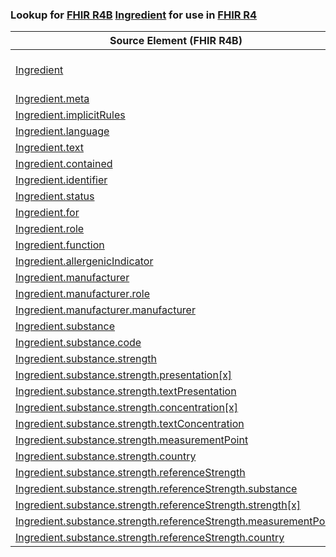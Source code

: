 ### Lookup for [FHIR R4B](https://hl7.org/fhir/R4B/) [Ingredient](https://hl7.org/fhir/R4B/Ingredient.html) for use in [FHIR R4](https://hl7.org/fhir/R4/)

| Source Element (FHIR R4B) | Usage | Target |
| -------------- | ----- | ------ |
| [Ingredient](https://hl7.org/fhir/R4B/Ingredient.html#resource) | `UseExtension` | [http://hl7.org/fhir/4.3/StructureDefinition/extension-Ingredient](StructureDefinition-ext-R4B-Ingredient.html) |
| [Ingredient.meta](https://hl7.org/fhir/R4B/Ingredient.html#resource) | `UseBasicElement` | [Basic.meta](https://hl7.org/fhir/R4/Basic.html#resource) |
| [Ingredient.implicitRules](https://hl7.org/fhir/R4B/Ingredient.html#resource) | `UseBasicElement` | [Basic.implicitRules](https://hl7.org/fhir/R4/Basic.html#resource) |
| [Ingredient.language](https://hl7.org/fhir/R4B/Ingredient.html#resource) | `UseBasicElement` | [Basic.language](https://hl7.org/fhir/R4/Basic.html#resource) |
| [Ingredient.text](https://hl7.org/fhir/R4B/Ingredient.html#resource) | `UseBasicElement` | [Basic.text](https://hl7.org/fhir/R4/Basic.html#resource) |
| [Ingredient.contained](https://hl7.org/fhir/R4B/Ingredient.html#resource) | `UseBasicElement` | [Basic.contained](https://hl7.org/fhir/R4/Basic.html#resource) |
| [Ingredient.identifier](https://hl7.org/fhir/R4B/Ingredient.html#resource) | `UseBasicElement` | [Basic.identifier](https://hl7.org/fhir/R4/Basic.html#resource) |
| [Ingredient.status](https://hl7.org/fhir/R4B/Ingredient.html#resource) | `UseExtensionFromAncestor` | - |
| [Ingredient.for](https://hl7.org/fhir/R4B/Ingredient.html#resource) | `UseExtensionFromAncestor` | - |
| [Ingredient.role](https://hl7.org/fhir/R4B/Ingredient.html#resource) | `UseExtensionFromAncestor` | - |
| [Ingredient.function](https://hl7.org/fhir/R4B/Ingredient.html#resource) | `UseExtensionFromAncestor` | - |
| [Ingredient.allergenicIndicator](https://hl7.org/fhir/R4B/Ingredient.html#resource) | `UseExtensionFromAncestor` | - |
| [Ingredient.manufacturer](https://hl7.org/fhir/R4B/Ingredient.html#resource) | `UseExtensionFromAncestor` | - |
| [Ingredient.manufacturer.role](https://hl7.org/fhir/R4B/Ingredient.html#resource) | `UseExtensionFromAncestor` | - |
| [Ingredient.manufacturer.manufacturer](https://hl7.org/fhir/R4B/Ingredient.html#resource) | `UseExtensionFromAncestor` | - |
| [Ingredient.substance](https://hl7.org/fhir/R4B/Ingredient.html#resource) | `UseExtensionFromAncestor` | - |
| [Ingredient.substance.code](https://hl7.org/fhir/R4B/Ingredient.html#resource) | `UseExtensionFromAncestor` | - |
| [Ingredient.substance.strength](https://hl7.org/fhir/R4B/Ingredient.html#resource) | `UseExtensionFromAncestor` | - |
| [Ingredient.substance.strength.presentation[x]](https://hl7.org/fhir/R4B/Ingredient.html#resource) | `UseExtensionFromAncestor` | - |
| [Ingredient.substance.strength.textPresentation](https://hl7.org/fhir/R4B/Ingredient.html#resource) | `UseExtensionFromAncestor` | - |
| [Ingredient.substance.strength.concentration[x]](https://hl7.org/fhir/R4B/Ingredient.html#resource) | `UseExtensionFromAncestor` | - |
| [Ingredient.substance.strength.textConcentration](https://hl7.org/fhir/R4B/Ingredient.html#resource) | `UseExtensionFromAncestor` | - |
| [Ingredient.substance.strength.measurementPoint](https://hl7.org/fhir/R4B/Ingredient.html#resource) | `UseExtensionFromAncestor` | - |
| [Ingredient.substance.strength.country](https://hl7.org/fhir/R4B/Ingredient.html#resource) | `UseExtensionFromAncestor` | - |
| [Ingredient.substance.strength.referenceStrength](https://hl7.org/fhir/R4B/Ingredient.html#resource) | `UseExtensionFromAncestor` | - |
| [Ingredient.substance.strength.referenceStrength.substance](https://hl7.org/fhir/R4B/Ingredient.html#resource) | `UseExtensionFromAncestor` | - |
| [Ingredient.substance.strength.referenceStrength.strength[x]](https://hl7.org/fhir/R4B/Ingredient.html#resource) | `UseExtensionFromAncestor` | - |
| [Ingredient.substance.strength.referenceStrength.measurementPoint](https://hl7.org/fhir/R4B/Ingredient.html#resource) | `UseExtensionFromAncestor` | - |
| [Ingredient.substance.strength.referenceStrength.country](https://hl7.org/fhir/R4B/Ingredient.html#resource) | `UseExtensionFromAncestor` | - |

